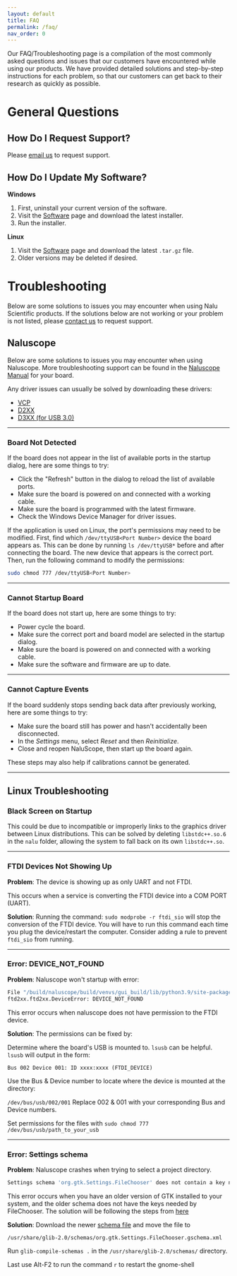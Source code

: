 ```yaml
---
layout: default
title: FAQ
permalink: /faq/
nav_order: 0
---
```


Our FAQ/Troubleshooting page is a compilation of the most commonly asked questions and issues that our customers have encountered while using our products.
We have provided detailed solutions and step-by-step instructions for each problem, so that our customers can get back to their research as quickly as possible.

# General Questions

## How Do I Request Support?

Please [email us](/contact/) to request support.

## How Do I Update My Software?

**Windows**

1. First, uninstall your current version of the software.
2. Visit the [Software](/software/) page and download the latest installer.
3. Run the installer.

**Linux**

1. Visit the [Software](/software/) page and download the latest `.tar.gz` file.
2. Older versions may be deleted if desired.


# Troubleshooting

Below are some solutions to issues you may encounter when using Nalu Scientific products.
If the solutions below are not working or your problem is not listed, please [contact us](/contact/) to request support.

## Naluscope

Below are some solutions to issues you may encounter when using Naluscope. More troubleshooting support can be found in the [Naluscope Manual](/boards/) for your board.

<div class="notice--info" markdown="1">
Any driver issues can usually be solved by downloading these drivers:

- [VCP](https://ftdichip.com/drivers/vcp-drivers/)
- [D2XX](https://ftdichip.com/drivers/d2xx-drivers/)
- [D3XX (for USB 3.0)](https://ftdichip.com/drivers/d3xx-drivers/)
</div>

----

### Board Not Detected

If the board does not appear in the list of available ports in the startup dialog, here are some things to try:

* Click the "Refresh" button in the dialog to reload the list of available ports.
* Make sure the board is powered on and connected with a working cable.
* Make sure the board is programmed with the latest firmware.
* Check the Windows Device Manager for driver issues.

If the application is used on Linux, the port's permissions may need to be modified.
First, find which `/dev/ttyUSB<Port Number>` device the board appears as. This can be done by running `ls /dev/ttyUSB*` before and after connecting the board. The new device that appears is the correct port. Then, run the following command to modify the permissions:

```sh
sudo chmod 777 /dev/ttyUSB<Port Number>
```

----

### Cannot Startup Board

If the board does not start up, here are some things to try:

* Power cycle the board.
* Make sure the correct port and board model are selected in the startup dialog.
* Make sure the board is powered on and connected with a working cable.
* Make sure the software and firmware are up to date.

----

### Cannot Capture Events

If the board suddenly stops sending back data after previously working, here are some things to try:

* Make sure the board still has power and hasn't accidentally been disconnected.
* In the *Settings* menu, select *Reset* and then *Reinitialize*.
* Close and reopen NaluScope, then start up the board again.

These steps may also help if calibrations cannot be generated.

---

## Linux Troubleshooting

### Black Screen on Startup

This could be due to incompatible or improperly links to the graphics driver between
Linux distributions. This can be solved by deleting `libstdc++.so.6` in the `nalu` folder,
allowing the system to fall back on its own `libstdc++.so`.

---

### FTDI Devices Not Showing Up
**Problem**: The device is showing up as only UART and not FTDI.

This occurs when a service is converting the FTDI device into a COM PORT (UART).

**Solution**: 
Running the command: `sudo modprobe -r ftdi_sio` will stop the conversion of the FTDI device.
You will have to run this command each time you plug the device/restart the computer.
Consider adding a rule to prevent `ftdi_sio` from running.

---

### Error: DEVICE_NOT_FOUND
**Problem**: Naluscope won't startup with error:
```bash
File "/build/naluscope/build/venvs/gui_build/lib/python3.9/site-packages/ftd2xx/ftd2xx.py", line 133, in call_ft
ftd2xx.ftd2xx.DeviceError: DEVICE_NOT_FOUND
```

This error occurs when naluscope does not have permission to the FTDI device.

**Solution**: 
The permissions can be fixed by:

Determine where the board's USB is mounted to. `lsusb` can be helpful.
`lsusb` will output in the form:

`Bus 002 Device 001: ID xxxx:xxxx (FTDI_DEVICE)`

Use the Bus & Device number to locate where the device is mounted at the directory:

`/dev/bus/usb/002/001` Replace 002 & 001 with your corresponding Bus and Device numbers.

Set permissions for the files with `sudo chmod 777 /dev/bus/usb/path_to_your_usb`

---

### Error: Settings schema
**Problem**: Naluscope crashes when trying to select a project directory. 
```bash
Settings schema 'org.gtk.Settings.FileChooser' does not contain a key named 'show-type-column'
```

This error occurs when you have an older version of GTK installed to your system, and the older schema
does not have the keys needed by FileChooser.
The solution will be following the steps from [here](https://gitlab.com/inkscape/inkscape/-/issues/1616)

**Solution**: 
Download the newer [schema file](https://gitlab.gnome.org/GNOME/gtk/-/blob/c925221aa804aec344bdfec148a17d23299b6c59/gtk/org.gtk.Settings.FileChooser.gschema.xml)
and move the file to 

`/usr/share/glib-2.0/schemas/org.gtk.Settings.FileChooser.gschema.xml`

Run `glib-compile-schemas .` in the `/usr/share/glib-2.0/schemas/` directory.

Last use Alt-F2 to run the command `r` to restart the gnome-shell
